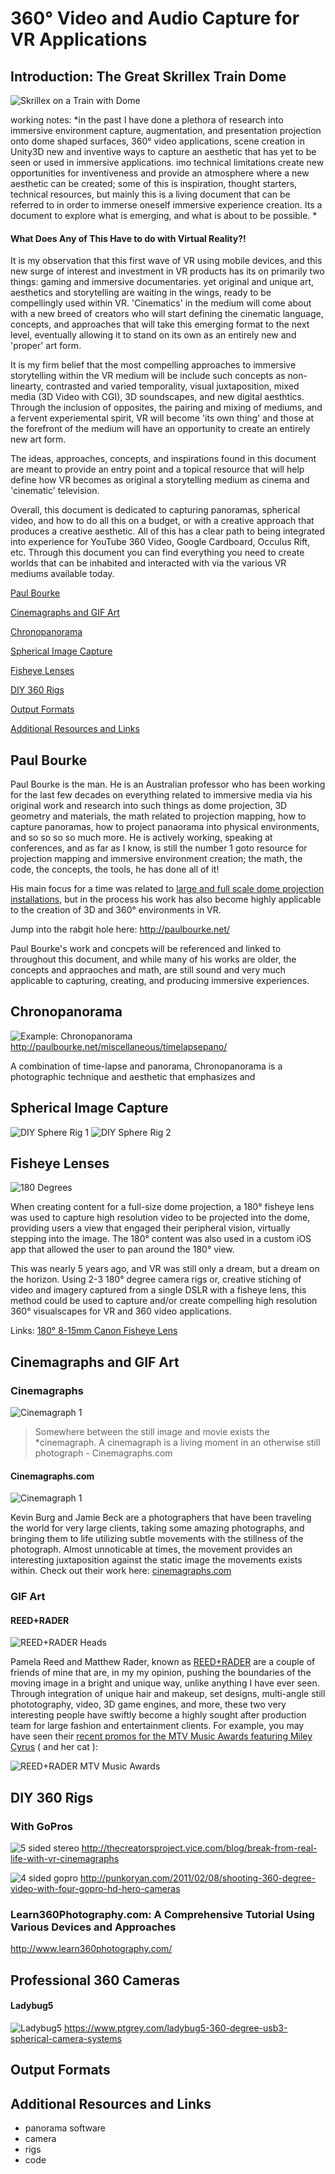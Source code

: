 # 360° Video and Audio Capture for VR Applications


## Introduction: The Great Skrillex Train Dome
![Skrillex on a Train with Dome](images/skrillex.jpg "Skrillex on a Train")

working notes:
*in the past I have done a plethora of research into immersive environment capture, augmentation, and presentation
projection onto dome shaped surfaces, 360° video applications, scene creation in Unity3D
new and inventive ways to capture an aesthetic that has yet to be seen or used in immersive applications.
imo technical limitations create new opportunities for inventiveness and provide an atmosphere where a new aesthetic can be created; 
some of this is inspiration, thought starters, technical resources, 
but mainly this is a living document that can be referred to in order to immerse oneself immersive experience creation. Its a document to explore what is emerging, and what is about to be possible. *

#### What Does Any of This Have to do with Virtual Reality?!
It is my observation that this first wave of VR using mobile devices, and this new surge of interest and investment in VR products has its on primarily two things: gaming and immersive documentaries.
yet original and unique art, aesthetics and storytelling are waiting in the wings, ready to be compellingly used within VR. 'Cinematics' in the medium will come about with a new breed of creators who will start defining the cinematic language, concepts, and approaches that will take this emerging format to the next level, eventually allowing it to stand on its own as an entirely new and 'proper' art form.

It is my firm belief that the most compelling approaches to immersive storytelling within the VR medium will be include such concepts as non-linearty, contrasted and varied temporality, visual juxtaposition, mixed media (3D Video with CGI), 3D soundscapes, and new digital aesthtics. Through the inclusion of opposites, the pairing and mixing of mediums, and a fervent experiemental spirit, VR will become 'its own thing' and those at the forefront of the medium will have an opportunity to create an entirely new art form.

The ideas, approaches, concepts, and inspirations found in this document are meant to provide an entry point and a topical resource that will help define how VR becomes as original a storytelling medium as cinema and 'cinematic' television.

Overall, this document is dedicated to capturing panoramas, spherical video, and how to do all this on a budget, or with a creative approach that produces a creative aesthetic. All of this has a clear path to being integrated into experience for YouTube 360 Video, Google Cardboard, Occulus Rift, etc. Through this document you can find everything you need to create worlds that can be inhabited and interacted with via the various VR mediums available today.

[Paul Bourke](#paul-bourke)

[Cinemagraphs and GIF Art](#cinemagraphs-and-gif-art)

[Chronopanorama](#chronopanorama)

[Spherical Image Capture](#spherical-image-capture)

[Fisheye Lenses](#fisheye-lenses)

[DIY 360 Rigs](#diy-360-rigs)

[Output Formats](#output-formats)

[Additional Resources and Links](#additional-resources-and-links)


## Paul Bourke
Paul Bourke is the man. He is an Australian professor who has been working for the last few decades on everything related to immersive media via his original work and research into such things as dome projection, 3D geometry and materials, the math related to projection mapping, how to capture panoramas, how to project panaorama into physical environments, and so so so so much more. He is actively working, speaking at conferences, and as far as I know, is still the number 1 goto resource for projection mapping and immersive environment creation; the math, the code, the concepts, the tools, he has done all of it!

His main focus for a time was related to [large and full scale dome projection installations](http://paulbourke.net/dome/faq.html), but in the process his work has also become highly applicable to the creation of 3D and 360° environments in VR. 

Jump into the rabgit hole here: http://paulbourke.net/

Paul Bourke's work and concpets will be referenced and linked to throughout this document, and while many of his works are older, the concepts and appraoches and math, are still sound and very much applicable to capturing, creating, and producing immersive experiences.


## Chronopanorama
![Example: Chronopanorama](images/chrono1.jpg)
http://paulbourke.net/miscellaneous/timelapsepano/

A combination of time-lapse and panorama, Chronopanorama is a photographic technique and aesthetic that emphasizes and 


## Spherical Image Capture
![DIY Sphere Rig 1](images/sphere1.jpg)
![DIY Sphere Rig 2](images/sphere2.jpg)


## Fisheye Lenses
![180 Degrees](images/fish1.jpg)

When creating content for a full-size dome projection, a 180° fisheye lens was used to capture high resolution video to be projected into the dome, providing users a view that engaged their peripheral vision, virtually stepping into the image. The 180° content was also used in a custom iOS app that allowed the user to pan around the 180° view. 

This was nearly 5 years ago, and VR was still only a dream, but a dream on the horizon. Using 2-3 180° degree camera rigs or, creative stiching of video and imagery captured from a single DSLR with a fisheye lens, this method could be used to capture and/or create compelling high resolution 360° visualscapes for VR and 360 video applications. 

Links: 
[180° 8-15mm Canon Fisheye Lens](http://explore-lenses.usa.canon.com/ef_8-15mm_f4l_fisheye_usm.html)

## Cinemagraphs and GIF Art

### Cinemagraphs
![Cinemagraph 1](images/graph1.gif "http://thecreatorsproject.vice.com/blog/break-from-real-life-with-vr-cinemagraphs")
> Somewhere between the still image and movie exists the *cinemagraph. A cinemagraph is a living moment in an otherwise still photograph - Cinemagraphs.com

#### Cinemagraphs.com
![Cinemagraph 1](images/gif3.gif)

Kevin Burg and Jamie Beck are a photographers that have been traveling the world for very large clients, taking some amazing photographs, and bringing them to life utilizing subtle movements with the stillness of the photograph. Almost unnoticable at times, the movement provides an interesting juxtaposition against the static image the movements exists within. Check out their work here: [cinemagraphs.com](http://cinemagraphs.com/)

### GIF Art

#### REED+RADER
![REED+RADER Heads](images/gif1.gif)

Pamela Reed and Matthew Rader, known as [REED+RADER](http://reedandrader.com/) are a couple of friends of mine that are, in my my opinion, pushing the boundaries of the moving image in a bright and unique way, unlike anything I have ever seen. Through integration of unique hair and makeup, set designs, multi-angle still phototography, video, 3D game engines, and more, these two very interesting people have swiftly become a highly sought after production team for large fashion and entertainment clients. For example, you may have seen their [recent promos for the MTV Music Awards featuring Miley Cyrus](http://reedandrader.com/mtvvmas.html#content) ( and her cat ):

![REED+RADER MTV Music Awards](images/gif2.gif)


## DIY 360 Rigs

### With GoPros
![5 sided stereo](images/diy1.jpg)
http://thecreatorsproject.vice.com/blog/break-from-real-life-with-vr-cinemagraphs

![4 sided gopro](images/diy2.jpg)
http://punkoryan.com/2011/02/08/shooting-360-degree-video-with-four-gopro-hd-hero-cameras

### Learn360Photography.com: A Comprehensive Tutorial Using Various Devices and Approaches
http://www.learn360photography.com/

## Professional 360 Cameras
#### Ladybug5 
![Ladybug5](images/ladybug-pro.jpg "The LadyBug5 360° USB3")
https://www.ptgrey.com/ladybug5-360-degree-usb3-spherical-camera-systems


## Output Formats

## Additional Resources and Links
- panorama software
- camera
- rigs
- code





